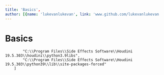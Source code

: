 ```yaml
---
title: 'Basics',
author: [{name: 'lukevanlukevan', link: 'www.github.com/lukevanlukevan'},]
---
```


# Basics

```"python.analysis.extraPaths": [
        "C:\\Program Files\\Side Effects Software\\Houdini 19.5.303\\houdini\\python3.9libs",
        "C:\\Program Files\\Side Effects Software\\Houdini 19.5.303\\python39\\lib\\site-packages-forced"
    ]
```
